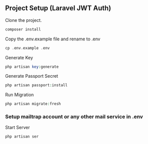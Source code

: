 ## Project Setup (Laravel JWT Auth)

Clone the project.

```php
composer install
```

Copy the .env.example file and rename to .env

```php
cp .env.example .env
```

Generate Key

```php
php artisan key:generate
```

Generate Passport Secret

```php
php artisan passport:install
```

Run Migration

```php
php artisan migrate:fresh
```

### Setup mailtrap account or any other mail service in .env

Start Server

```php
php artisan ser
```
